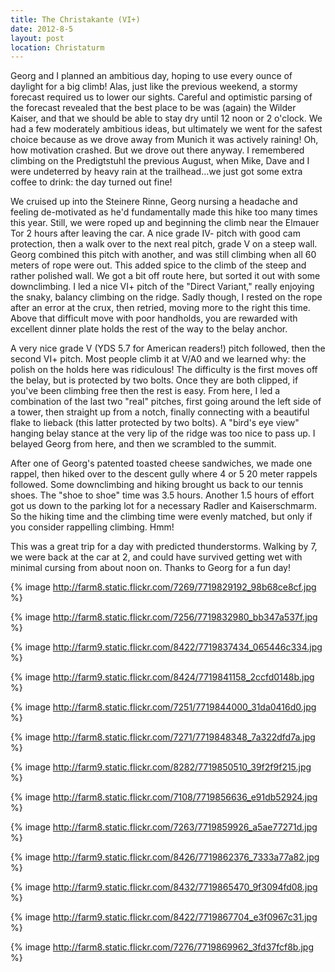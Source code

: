 ```yaml
---
title: The Christakante (VI+)
date: 2012-8-5
layout: post
location: Christaturm
---
```


Georg and I planned an ambitious day, hoping to use every ounce of daylight
for a big climb! Alas, just like the previous weekend, a stormy forecast
required us to lower our sights. Careful and optimistic parsing of the
forecast revealed that the best place to be was (again) the Wilder Kaiser,
and that we should be able to stay dry until 12 noon or 2 o'clock. We had
a few moderately ambitious ideas, but ultimately we went for the safest
choice because as we drove away from Munich it was actively raining! Oh,
how motivation crashed. But we drove out there anyway. I remembered climbing
on the Predigtstuhl the previous August, when Mike, Dave and I were undeterred
by heavy rain at the trailhead...we just got some extra coffee to drink:
the day turned out fine!
  
  
We cruised up into the Steinere Rinne, Georg nursing a headache and feeling
de-motivated as he'd fundamentally made this hike too many times this year.
Still, we were roped up and beginning the climb near the Elmauer Tor 2
hours after leaving the car. A nice grade IV- pitch with good cam protection,
then a walk over to the next real pitch, grade V on a steep wall. Georg
combined this pitch with another, and was still climbing when all 60 meters
of rope were out. This added spice to the climb of the steep and rather
polished wall. We got a bit off route here, but sorted it out with some
downclimbing. I led a nice VI+ pitch of the "Direct Variant," really enjoying
the snaky, balancy climbing on the ridge. Sadly though, I rested on the
rope after an error at the crux, then retried, moving more to the right
this time. Above that difficult move with poor handholds, you are rewarded
with excellent dinner plate holds the rest of the way to the belay anchor.
  
  
A very nice grade V (YDS 5.7 for American readers!) pitch followed, then
the second VI+ pitch. Most people climb it at V/A0 and we learned why:
the polish on the holds here was ridiculous! The difficulty is the first
moves off the belay, but is protected by two bolts. Once they are both
clipped, if you've been climbing free then the rest is easy. From here,
I led a combination of the last two "real" pitches, first going around
the left side of a tower, then straight up from a notch, finally connecting
with a beautiful flake to lieback (this latter protected by two bolts).
A "bird's eye view" hanging belay stance at the very lip of the ridge was
too nice to pass up. I belayed Georg from here, and then we scrambled to
the summit.
  
  
After one of Georg's patented toasted cheese sandwiches, we made one rappel,
then hiked over to the descent gully where 4 or 5 20 meter rappels followed.
Some downclimbing and hiking brought us back to our tennis shoes. The "shoe
to shoe" time was 3.5 hours. Another 1.5 hours of effort got us down to
the parking lot for a necessary Radler and Kaiserschmarm. So the hiking
time and the climbing time were evenly matched, but only if you consider
rappelling climbing. Hmm!
  
  
This was a great trip for a day with predicted thunderstorms. Walking
by 7, we were back at the car at 2, and could have survived getting wet
with minimal cursing from about noon on. Thanks to Georg for a fun day!
  
  
{% image http://farm8.static.flickr.com/7269/7719829192_98b68ce8cf.jpg %}
  
{% image http://farm8.static.flickr.com/7256/7719832980_bb347a537f.jpg %}
  
{% image http://farm9.static.flickr.com/8422/7719837434_065446c334.jpg %}
  
{% image http://farm9.static.flickr.com/8424/7719841158_2ccfd0148b.jpg %}
  
{% image http://farm8.static.flickr.com/7251/7719844000_31da0416d0.jpg %}
  
{% image http://farm8.static.flickr.com/7271/7719848348_7a322dfd7a.jpg %}
  
{% image http://farm9.static.flickr.com/8282/7719850510_39f2f9f215.jpg %}
  
{% image http://farm8.static.flickr.com/7108/7719856636_e91db52924.jpg %}
  
{% image http://farm8.static.flickr.com/7263/7719859926_a5ae77271d.jpg %}
  
{% image http://farm9.static.flickr.com/8426/7719862376_7333a77a82.jpg %}
  
{% image http://farm9.static.flickr.com/8432/7719865470_9f3094fd08.jpg %}
  
{% image http://farm9.static.flickr.com/8422/7719867704_e3f0967c31.jpg %}
  
{% image http://farm8.static.flickr.com/7276/7719869962_3fd37fcf8b.jpg %}

